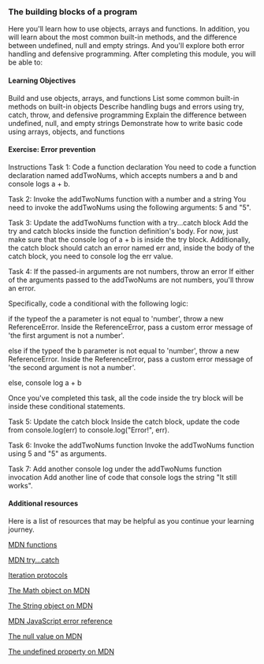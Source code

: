 ### The building blocks of a program

Here you'll learn how to use objects, arrays and functions. In addition, you will learn about the most common built-in methods, and the difference between undefined, null and empty strings. And you'll explore both error handling and defensive programming. After completing this module, you will be able to:

#### Learning Objectives

Build and use objects, arrays, and functions
List some common built-in methods on built-in objects
Describe handling bugs and errors using try, catch, throw, and defensive programming
Explain the difference between undefined, null, and empty strings
Demonstrate how to write basic code using arrays, objects, and functions

#### Exercise: Error prevention

Instructions
Task 1: Code a function declaration
You need to code a function declaration named addTwoNums, which accepts numbers a and b and console logs a + b.

Task 2: Invoke the addTwoNums function with a number and a string
You need to invoke the addTwoNums using the following arguments: 5 and "5".

Task 3: Update the addTwoNums function with a try...catch block
Add the try and catch blocks inside the function definition's body. For now, just make sure that the console log of a + b is inside the try block. Additionally, the catch block should catch an error named err and, inside the body of the catch block, you need to console log the err value.

Task 4: If the passed-in arguments are not numbers, throw an error
If either of the arguments passed to the addTwoNums are not numbers, you'll throw an error.

Specifically, code a conditional with the following logic:

if the typeof the a parameter is not equal to 'number', throw a new ReferenceError. Inside the ReferenceError, pass a custom error message of 'the first argument is not a number'.

else if the typeof the b parameter is not equal to 'number', throw a new ReferenceError. Inside the ReferenceError, pass a custom error message of 'the second argument is not a number'.

else, console log a + b

Once you've completed this task, all the code inside the try block will be inside these conditional statements.

Task 5: Update the catch block
Inside the catch block, update the code from console.log(err) to console.log("Error!", err).

Task 6: Invoke the addTwoNums function
Invoke the addTwoNums function using 5 and "5" as arguments.

Task 7: Add another console log under the addTwoNums function invocation
Add another line of code that console logs the string "It still works".

#### Additional resources

Here is a list of resources that may be helpful as you continue your learning journey.

[MDN functions ](https://developer.mozilla.org/en-US/docs/Web/JavaScript/Reference/Statements/function)

[MDN try...catch ](https://developer.mozilla.org/en-US/docs/Web/JavaScript/Reference/Statements/try...catch)

[Iteration protocols ](https://developer.mozilla.org/en-US/docs/Web/JavaScript/Reference/Iteration_protocols)

[The Math object on MDN ](https://developer.mozilla.org/en-US/docs/Web/JavaScript/Reference/Global_Objects/Math)

[The String object on MDN ](https://developer.mozilla.org/en-US/docs/Web/JavaScript/Reference/Global_Objects/String)

[MDN JavaScript error reference ](https://developer.mozilla.org/en-US/docs/Web/JavaScript/Reference/Errors)

[The null value on MDN ](https://developer.mozilla.org/en-US/docs/Web/JavaScript/Reference/Global_Objects/null)

[The undefined property on MDN ](https://developer.mozilla.org/en-US/docs/Web/JavaScript/Reference/Global_Objects/undefined)
